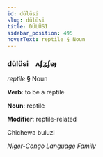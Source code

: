 ```yaml
---
id: dülüsi
slug: dülüsi
title: DÜLÜSİ
sidebar_position: 495
hoverText: reptile § Noun
---
```


### dülüsi&emsp;<span kind="abugida">ʌʄʓʄɐɟ</span>

*reptile* **§** Noun

**Verb**: to be a reptile

**Noun**: reptile

**Modifier**: reptile-related

Chichewa buluzi 

*Niger-Congo Language Family*